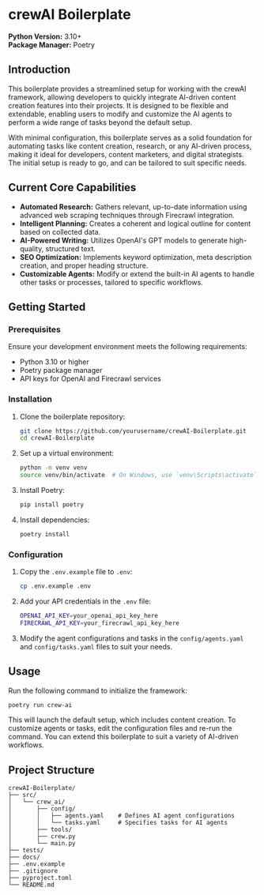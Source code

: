 # crewAI Boilerplate

**Python Version:** 3.10+  
**Package Manager:** Poetry

## Introduction

This boilerplate provides a streamlined setup for working with the crewAI framework, allowing developers to quickly integrate AI-driven content creation features into their projects. It is designed to be flexible and extendable, enabling users to modify and customize the AI agents to perform a wide range of tasks beyond the default setup.

With minimal configuration, this boilerplate serves as a solid foundation for automating tasks like content creation, research, or any AI-driven process, making it ideal for developers, content marketers, and digital strategists. The initial setup is ready to go, and can be tailored to suit specific needs.

## Current Core Capabilities

- **Automated Research:** Gathers relevant, up-to-date information using advanced web scraping techniques through Firecrawl integration.
- **Intelligent Planning:** Creates a coherent and logical outline for content based on collected data.
- **AI-Powered Writing:** Utilizes OpenAI's GPT models to generate high-quality, structured text.
- **SEO Optimization:** Implements keyword optimization, meta description creation, and proper heading structure.
- **Customizable Agents:** Modify or extend the built-in AI agents to handle other tasks or processes, tailored to specific workflows.

## Getting Started

### Prerequisites

Ensure your development environment meets the following requirements:

- Python 3.10 or higher
- Poetry package manager
- API keys for OpenAI and Firecrawl services

### Installation

1. Clone the boilerplate repository:

    ```bash
    git clone https://github.com/yourusername/crewAI-Boilerplate.git
    cd crewAI-Boilerplate
    ```

2. Set up a virtual environment:

    ```bash
    python -m venv venv
    source venv/bin/activate  # On Windows, use `venv\Scripts\activate`
    ```

3. Install Poetry:

    ```bash
    pip install poetry
    ```

4. Install dependencies:

    ```bash
    poetry install
    ```

### Configuration

1. Copy the `.env.example` file to `.env`:

    ```bash
    cp .env.example .env
    ```

2. Add your API credentials in the `.env` file:

    ```bash
    OPENAI_API_KEY=your_openai_api_key_here
    FIRECRAWL_API_KEY=your_firecrawl_api_key_here
    ```

3. Modify the agent configurations and tasks in the `config/agents.yaml` and `config/tasks.yaml` files to suit your needs.

## Usage

Run the following command to initialize the framework:

```bash
poetry run crew-ai
```

This will launch the default setup, which includes content creation. To customize agents or tasks, edit the configuration files and re-run the command. You can extend this boilerplate to suit a variety of AI-driven workflows.

## Project Structure
```
crewAI-Boilerplate/
├── src/
│   └── crew_ai/
│       ├── config/
│       │   ├── agents.yaml    # Defines AI agent configurations
│       │   └── tasks.yaml     # Specifies tasks for AI agents
│       ├── tools/
│       ├── crew.py
│       └── main.py
├── tests/
├── docs/
├── .env.example
├── .gitignore
├── pyproject.toml
└── README.md
```
